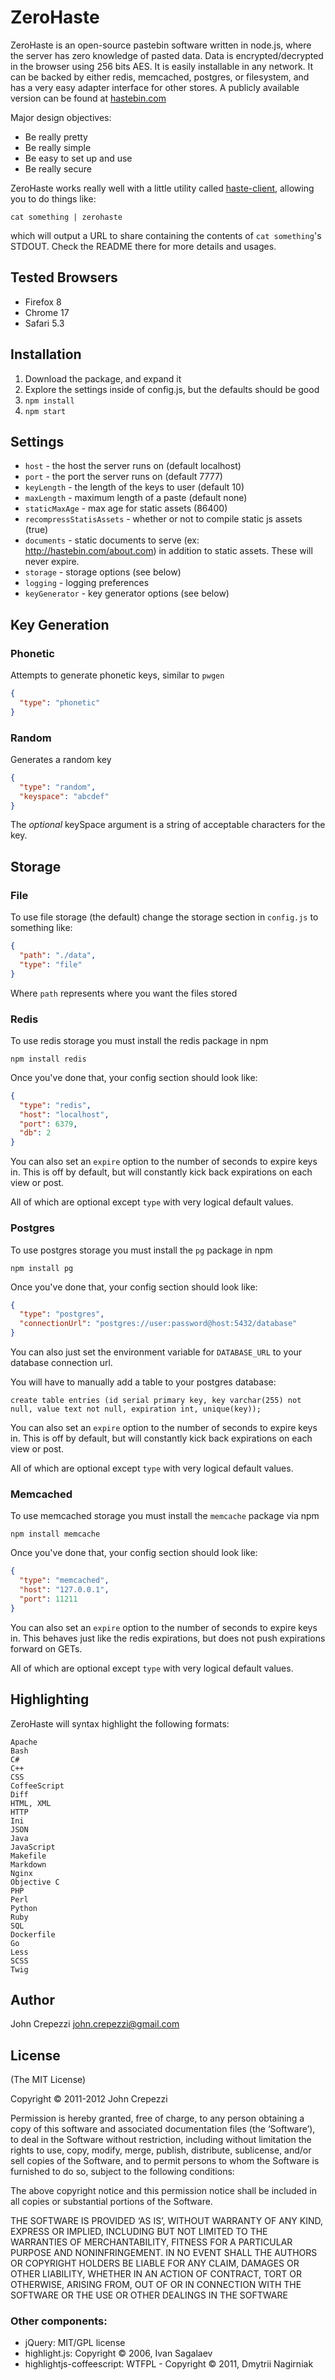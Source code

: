 # ZeroHaste

ZeroHaste is an open-source pastebin software written in node.js, where the server
has zero knowledge of pasted data. Data is encrypted/decrypted in the browser using
256 bits AES. It is easily installable in any network.  It can be backed by either
redis, memcached, postgres, or filesystem, and has a very easy adapter interface for
other stores. A publicly available version can be found at [hastebin.com](http://hastebin.com)

Major design objectives:

* Be really pretty
* Be really simple
* Be easy to set up and use
* Be really secure

ZeroHaste works really well with a little utility called
[haste-client](https://github.com/seejohnrun/haste-client), allowing you
to do things like:

`cat something | zerohaste`

which will output a URL to share containing the contents of `cat something`'s
STDOUT.  Check the README there for more details and usages.

## Tested Browsers

* Firefox 8
* Chrome 17
* Safari 5.3

## Installation

1.  Download the package, and expand it
2.  Explore the settings inside of config.js, but the defaults should be good
3.  `npm install`
4.  `npm start`

## Settings

* `host` - the host the server runs on (default localhost)
* `port` - the port the server runs on (default 7777)
* `keyLength` - the length of the keys to user (default 10)
* `maxLength` - maximum length of a paste (default none)
* `staticMaxAge` - max age for static assets (86400)
* `recompressStatisAssets` - whether or not to compile static js assets (true)
* `documents` - static documents to serve (ex: http://hastebin.com/about.com)
  in addition to static assets.  These will never expire.
* `storage` - storage options (see below)
* `logging` - logging preferences
* `keyGenerator` - key generator options (see below)

## Key Generation

### Phonetic

Attempts to generate phonetic keys, similar to `pwgen`

``` json
{
  "type": "phonetic"
}
```

### Random

Generates a random key

``` json
{
  "type": "random",
  "keyspace": "abcdef"
}
```

The _optional_ keySpace argument is a string of acceptable characters
for the key.

## Storage

### File

To use file storage (the default) change the storage section in `config.js` to
something like:

``` json
{
  "path": "./data",
  "type": "file"
}
```

Where `path` represents where you want the files stored

### Redis

To use redis storage you must install the redis package in npm

`npm install redis`

Once you've done that, your config section should look like:

``` json
{
  "type": "redis",
  "host": "localhost",
  "port": 6379,
  "db": 2
}
```

You can also set an `expire` option to the number of seconds to expire keys in.
This is off by default, but will constantly kick back expirations on each view
or post.

All of which are optional except `type` with very logical default values.

### Postgres

To use postgres storage you must install the `pg` package in npm

`npm install pg`

Once you've done that, your config section should look like:

``` json
{
  "type": "postgres",
  "connectionUrl": "postgres://user:password@host:5432/database"
}
```

You can also just set the environment variable for `DATABASE_URL` to your database connection url.

You will have to manually add a table to your postgres database:

`create table entries (id serial primary key, key varchar(255) not null, value text not null, expiration int, unique(key));`

You can also set an `expire` option to the number of seconds to expire keys in.
This is off by default, but will constantly kick back expirations on each view
or post.

All of which are optional except `type` with very logical default values.

### Memcached

To use memcached storage you must install the `memcache` package via npm

`npm install memcache`

Once you've done that, your config section should look like:

``` json
{
  "type": "memcached",
  "host": "127.0.0.1",
  "port": 11211
}
```

You can also set an `expire` option to the number of seconds to expire keys in.
This behaves just like the redis expirations, but does not push expirations
forward on GETs.

All of which are optional except `type` with very logical default values.

## Highlighting

ZeroHaste will syntax highlight the following formats:

```
Apache
Bash
C#
C++
CSS
CoffeeScript
Diff
HTML, XML
HTTP
Ini
JSON
Java
JavaScript
Makefile
Markdown
Nginx
Objective C
PHP
Perl
Python
Ruby
SQL
Dockerfile
Go
Less
SCSS
Twig
```

## Author

John Crepezzi <john.crepezzi@gmail.com>

## License

(The MIT License)

Copyright © 2011-2012 John Crepezzi

Permission is hereby granted, free of charge, to any person obtaining a copy of
this software and associated documentation files (the ‘Software’), to deal in
the Software without restriction, including without limitation the rights to
use, copy, modify, merge, publish, distribute, sublicense, and/or sell copies
of the Software, and to permit persons to whom the Software is furnished to do
so, subject to the following conditions:

The above copyright notice and this permission notice shall be included in all
copies or substantial portions of the Software.

THE SOFTWARE IS PROVIDED ‘AS IS’, WITHOUT WARRANTY OF ANY KIND, EXPRESS OR
IMPLIED, INCLUDING BUT NOT LIMITED TO THE WARRANTIES OF MERCHANTABILITY,
FITNESS FOR A PARTICULAR PURPOSE AND NONINFRINGEMENT. IN NO EVENT SHALL THE
AUTHORS OR COPYRIGHT HOLDERS BE LIABLE FOR ANY CLAIM, DAMAGES OR OTHER
LIABILITY, WHETHER IN AN ACTION OF CONTRACT, TORT OR OTHERWISE, ARISING FROM,
OUT OF OR IN CONNECTION WITH THE SOFTWARE OR THE USE OR OTHER DEALINGS IN THE
SOFTWARE

### Other components:

* jQuery: MIT/GPL license
* highlight.js: Copyright © 2006, Ivan Sagalaev
* highlightjs-coffeescript: WTFPL - Copyright © 2011, Dmytrii Nagirniak

